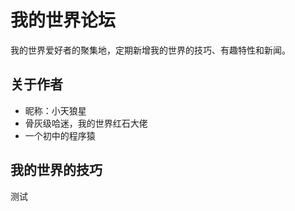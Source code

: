 # 我的世界论坛

我的世界爱好者的聚集地，定期新增我的世界的技巧、有趣特性和新闻。

## 关于作者

* 昵称：小天狼星
* 骨灰级哈迷，我的世界红石大佬
* 一个初中的程序猿

## 我的世界的技巧

测试



